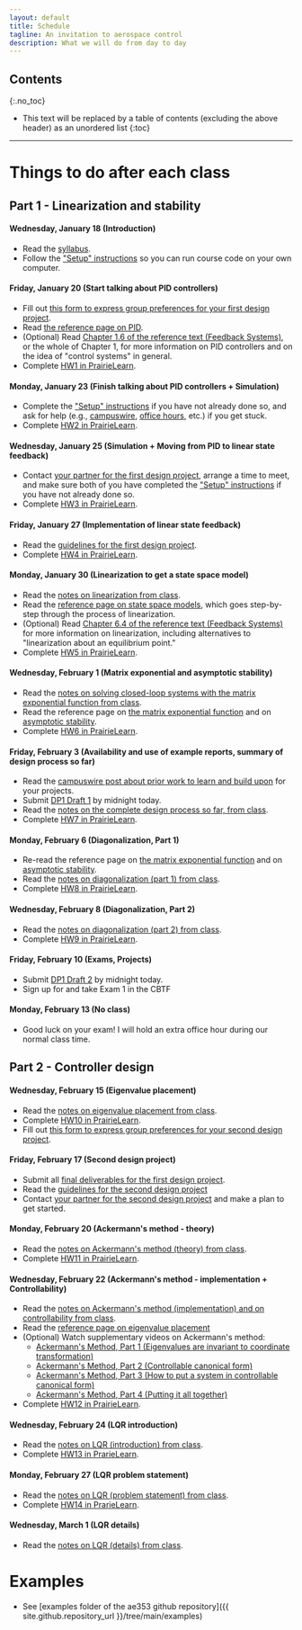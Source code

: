 ```yaml
---
layout: default
title: Schedule
tagline: An invitation to aerospace control
description: What we will do from day to day
---
```


## Contents
{:.no_toc}

* This text will be replaced by a table of contents (excluding the above header) as an unordered list
{:toc}

---

# Things to do after each class

## Part 1 - Linearization and stability

#### Wednesday, January 18 (Introduction)

* Read the [syllabus](syllabus).
* Follow the ["Setup" instructions](setup) so you can run course code on your own computer.


#### Friday, January 20 (Start talking about PID controllers)

* Fill out [this form to express group preferences for your first design project](https://forms.illinois.edu/sec/673116346).
* Read [the reference page on PID](reference#pid).
* (Optional) Read [Chapter 1.6 of the reference text (Feedback Systems)](http://www.cds.caltech.edu/~murray/books/AM08/pdf/fbs-intro_24Jul2020.pdf), or the whole of Chapter 1, for more information on PID controllers and on the idea of "control systems" in general.
* Complete [HW1 in PrairieLearn](https://us.prairielearn.com/pl/course_instance/130996/assessment/2327509).


#### Monday, January 23 (Finish talking about PID controllers + Simulation)

* Complete the ["Setup" instructions](setup) if you have not already done so, and ask for help (e.g., [campuswire](https://campuswire.com/c/G9558828D/), [office hours](index#instructor), etc.) if you get stuck.
* Complete [HW2 in PrairieLearn](https://us.prairielearn.com/pl/course_instance/130996/assessment/2327697).


#### Wednesday, January 25 (Simulation + Moving from PID to linear state feedback)

* Contact [your partner for the first design project](https://campuswire.com/c/G9558828D/feed/33), arrange a time to meet, and make sure both of you have completed the ["Setup" instructions](setup) if you have not already done so.
* Complete [HW3 in PrairieLearn](https://us.prairielearn.com/pl/course_instance/130996/assessment/2327910).


#### Friday, January 27 (Implementation of linear state feedback)

* Read the [guidelines for the first design project](https://tbretl.github.io/ae353-sp23/projects#design-project-1-cmg).
* Complete [HW4 in PrairieLearn](https://us.prairielearn.com/pl/course_instance/130996/assessment/2327057).


#### Monday, January 30 (Linearization to get a state space model)

* Read the [notes on linearization from class](notes/20230130-linearization.pdf).
* Read the [reference page on state space models](reference#state-space-models), which goes step-by-step through the process of linearization.
* (Optional) Read [Chapter 6.4 of the reference text (Feedback Systems)](http://www.cds.caltech.edu/~murray/books/AM08/pdf/fbs-linsys_24Jul2020.pdf) for more information on linearization, including alternatives to "linearization about an equilibrium point."
* Complete [HW5 in PrairieLearn](https://us.prairielearn.com/pl/course_instance/130996/assessment/2327058).

#### Wednesday, February 1 (Matrix exponential and asymptotic stability)

* Read the [notes on solving closed-loop systems with the matrix exponential function from class](notes/20230201-matrix-exponential.pdf).
* Read the reference page on [the matrix exponential function](reference#the-matrix-exponential-function) and on [asymptotic stability](reference#asymptotic-stability).
* Complete [HW6 in PrairieLearn](https://us.prairielearn.com/pl/course_instance/130996/assessment/2327059).

#### Friday, February 3 (Availability and use of example reports, summary of design process so far)

* Read the [campuswire post about prior work to learn and build upon](https://campuswire.com/c/G9558828D/feed/70) for your projects.
* Submit [DP1 Draft 1](https://tbretl.github.io/ae353-sp23/projects#draft-report-with-theory-by-1159pm-on-friday-february-3) by midnight today.
* Read the [notes on the complete design process so far, from class](notes/20230203-design-process.pdf).
* Complete [HW7 in PrairieLearn](https://us.prairielearn.com/pl/course_instance/130996/assessment/2327060).

#### Monday, February 6 (Diagonalization, Part 1)

* Re-read the reference page on [the matrix exponential function](reference#the-matrix-exponential-function) and on [asymptotic stability](reference#asymptotic-stability).
* Read the [notes on diagonalization (part 1) from class](notes/20230206-diagonalization-part-1.pdf).
* Complete [HW8 in PrairieLearn](https://us.prairielearn.com/pl/course_instance/130996/assessment/2327061).

#### Wednesday, February 8 (Diagonalization, Part 2)

* Read the [notes on diagonalization (part 2) from class](notes/20230208-diagonalization-part-2.pdf).
* Complete [HW9 in PrairieLearn](https://us.prairielearn.com/pl/course_instance/130996/assessment/2330822).

#### Friday, February 10 (Exams, Projects)

* Submit [DP1 Draft 2](https://tbretl.github.io/ae353-sp23/projects#draft-report-with-results-by-1159pm-on-friday-february-10) by midnight today.
* Sign up for and take Exam 1 in the CBTF

#### Monday, February 13 (No class)

* Good luck on your exam! I will hold an extra office hour during our normal class time.

## Part 2 - Controller design

#### Wednesday, February 15 (Eigenvalue placement)

* Read the [notes on eigenvalue placement from class](notes/20230215-placement.pdf).
* Complete [HW10 in PrairieLearn](https://us.prairielearn.com/pl/course_instance/130996/assessment/2327062).
* Fill out [this form to express group preferences for your second design project](https://forms.illinois.edu/sec/200984506).

#### Friday, February 17 (Second design project)

* Submit all [final deliverables for the first design project](projects#design-project-1-cmg).
* Read the [guidelines for the second design project](projects#design-project-2-differential-drive-robot-in-artificial-gravity)
* Contact [your partner for the second design project](https://campuswire.com/c/G9558828D/feed/148) and make a plan to get started.


#### Monday, February 20 (Ackermann's method - theory)

* Read the [notes on Ackermann's method (theory) from class](notes/20230220-acker.pdf).
* Complete [HW11 in PrairieLearn](https://us.prairielearn.com/pl/course_instance/130996/assessment/2327063).

#### Wednesday, February 22 (Ackermann's method - implementation + Controllability)

* Read the [notes on Ackermann's method (implementation) and on controllability from class](notes/20230222-controllability.pdf).
* Read the [reference page on eigenvalue placement](reference#eigenvalue-placement-by-controllable-canonical-form)
* (Optional) Watch supplementary videos on Ackermann's method:
    * [Ackermann's Method, Part 1 (Eigenvalues are invariant to coordinate transformation)](https://mediaspace.illinois.edu/media/t/1_93vewoav/)
    * [Ackermann's Method, Part 2 (Controllable canonical form)](https://mediaspace.illinois.edu/media/t/1_rbf0x31w/)
    * [Ackermann's Method, Part 3 (How to put a system in controllable canonical form)](https://mediaspace.illinois.edu/media/t/1_e6r6ljxc/)
    * [Ackermann's Method, Part 4 (Putting it all together)](https://mediaspace.illinois.edu/media/t/1_sf1ydkq4/)
* Complete [HW12 in PrairieLearn](https://us.prairielearn.com/pl/course_instance/130996/assessment/2327064).

#### Wednesday, February 24 (LQR introduction)

* Read the [notes on LQR (introduction) from class](notes/20230224-lqr-intro.pdf).
* Complete [HW13 in PrarieLearn](https://us.prairielearn.com/pl/course_instance/130996/assessment/2327065).

#### Monday, February 27 (LQR problem statement)

* Read the [notes on LQR (problem statement) from class](notes/20230227-lqr-problem.pdf).
* Complete [HW14 in PrarieLearn](https://us.prairielearn.com/pl/course_instance/130996/assessment/2327066).

#### Wednesday, March 1 (LQR details)

* Read the [notes on LQR (details) from class](notes/20230301-lqr-details.pdf).


# Examples

* See [examples folder of the ae353 github repository]({{ site.github.repository_url }}/tree/main/examples)
